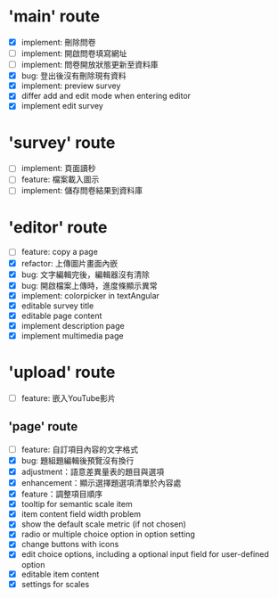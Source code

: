# 'main' route
- [x] implement: 刪除問卷
- [ ] implement: 開啟問卷填寫網址
- [ ] implement: 問卷開放狀態更新至資料庫
- [x] bug: 登出後沒有刪除現有資料
- [x] implement: preview survey
- [x] differ add and edit mode when entering editor
- [x] implement edit survey

# 'survey' route
- [ ] implement: 頁面讀秒
- [ ] feature: 檔案載入圖示
- [ ] implement: 儲存問卷結果到資料庫

# 'editor' route
- [ ] feature: copy a page
- [x] refactor: 上傳圖片畫面內嵌
- [x] bug: 文字編輯完後，編輯器沒有清除
- [x] bug: 開啟檔案上傳時，進度條顯示異常
- [x] implement: colorpicker in textAngular
- [x] editable survey title
- [x] editable page content
- [x] implement description page
- [x] implement multimedia page

# 'upload' route
- [ ] feature: 嵌入YouTube影片

## 'page' route
- [ ] feature: 自訂項目內容的文字格式
- [x] bug: 題組題編輯後預覽沒有換行
- [x] adjustment：語意差異量表的題目與選項
- [x] enhancement：顯示選擇題選項清單於內容處
- [x] feature：調整項目順序
- [x] tooltip for semantic scale item
- [x] item content field width problem
- [x] show the default scale metric (if not chosen)
- [x] radio or multiple choice option in option setting
- [x] change buttons with icons
- [x] edit choice options, including a optional input field for user-defined option
- [x] editable item content
- [x] settings for scales
